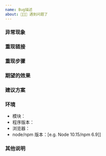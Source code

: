 ```yaml
---
name: Bug描述
about: 🐞🐞🐞 遇到问题了
---
```


### 异常现象

### 重现链接

### 重现步骤

### 期望的效果

### 建议方案

### 环境
- 模块：
- 程序版本： 
- 浏览器：
- node/npm 版本：[e.g. Node 10.15/npm 6.9]]

### 其他说明
